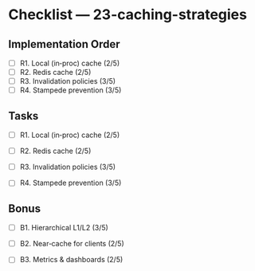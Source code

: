 # Checklist — 23-caching-strategies

## Implementation Order
- [ ] R1. Local (in‑proc) cache (2/5)
- [ ] R2. Redis cache (2/5)
- [ ] R3. Invalidation policies (3/5)
- [ ] R4. Stampede prevention (3/5)

## Tasks

- [ ] R1. Local (in‑proc) cache (2/5)

- [ ] R2. Redis cache (2/5)

- [ ] R3. Invalidation policies (3/5)

- [ ] R4. Stampede prevention (3/5)

## Bonus

- [ ] B1. Hierarchical L1/L2 (3/5)

- [ ] B2. Near‑cache for clients (2/5)

- [ ] B3. Metrics & dashboards (2/5)
